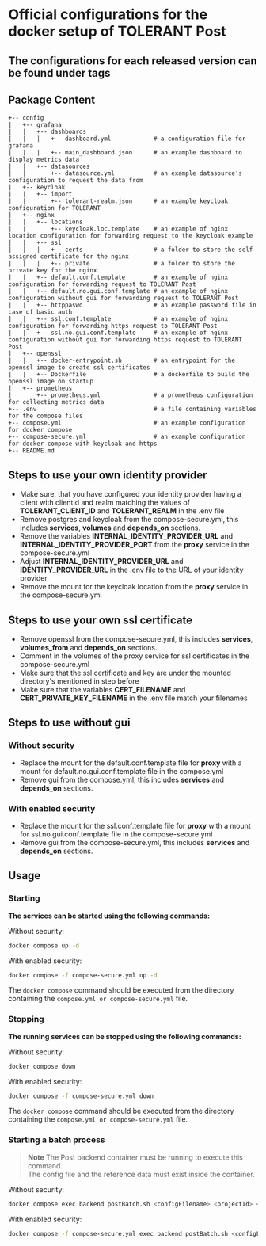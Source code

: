 # Official configurations for the docker setup of TOLERANT Post
## The configurations for each released version can be found under tags


## Package Content

```
+-- config
|   +-- grafana
|   |   +-- dashboards
|   |   |   +-- dashboard.yml            # a configuration file for grafana
|   |   |   +-- main_dashboard.json      # an example dashboard to display metrics data
|   |   +-- datasources
|   |       +-- datasource.yml           # an example datasource's configuration to request the data from
|   +-- keycloak
|   |   +-- import
|   |       +-- tolerant-realm.json      # an example keycloak configuration for TOLERANT
|   +-- nginx
|   |   +-- locations
|   |       +-- keycloak.loc.template    # an example of nginx location configuration for forwarding request to the keycloak example
|   |   +-- ssl
|   |   |   +-- certs                    # a folder to store the self-assigned certificate for the nginx 
|   |   |   +-- private                  # a folder to store the private key for the nginx
|   |   +-- default.conf.template        # an example of nginx configuration for forwarding request to TOLERANT Post
|   |   +-- default.no.gui.conf.template # an example of nginx configuration without gui for forwarding request to TOLERANT Post
|   |   +-- httppaswd                    # an example password file in case of basic auth
|   |   +-- ssl.conf.template            # an example of nginx configuration for forwarding https request to TOLERANT Post
|   |   +-- ssl.no.gui.conf.template     # an example of nginx configuration without gui for forwarding https request to TOLERANT Post
|   +-- openssl
|   |   +-- docker-entrypoint.sh         # an entrypoint for the openssl image to create ssl certificates 
|   |   +-- Dockerfile                   # a dockerfile to build the openssl image on startup
|   +-- prometheus
|       +-- prometheus.yml               # a prometheus configuration for collecting metrics data
+-- .env                                 # a file containing variables for the compose files
+-- compose.yml                          # an example configuration for docker compose
+-- compose-secure.yml                   # an example configuration for docker compose with keycloak and https
+-- README.md
```

## Steps to use your own identity provider

-  Make sure, that you have configured your identity provider having a client with clientId and realm matching the values of **TOLERANT_CLIENT_ID** and **TOLERANT_REALM** in the .env file
-  Remove postgres and keycloak from the compose-secure.yml, this includes **services**, **volumes** and **depends_on** sections.
-  Remove the variables **INTERNAL_IDENTITY_PROVIDER_URL** and **INTERNAL_IDENTITY_PROVIDER_PORT** from the **proxy** service in the compose-secure.yml
-  Adjust **INTERNAL_IDENTITY_PROVIDER_URL** and **IDENTITY_PROVIDER_URL** in the .env file to the URL of your identity provider.
-  Remove the mount for the keycloak location from the **proxy** service in the compose-secure.yml

## Steps to use your own ssl certificate
-  Remove openssl from the compose-secure.yml, this includes **services**, **volumes_from** and **depends_on** sections.
-  Comment in the volumes of the proxy service for ssl certificates in the compose-secure.yml
-  Make sure that the ssl certificate and key are under the mounted directory's mentioned in step before
-  Make sure that the variables **CERT_FILENAME** and **CERT_PRIVATE_KEY_FILENAME** in the .env file match your filenames

## Steps to use without gui

### Without security
- Replace the mount for the default.conf.template file for **proxy** with a mount for default.no.gui.conf.template file in the compose.yml
- Remove gui from the compose.yml, this includes **services** and **depends_on** sections.

### With enabled security
- Replace the mount for the ssl.conf.template file for **proxy** with a mount for ssl.no.gui.conf.template file in the compose-secure.yml
- Remove gui from the compose-secure.yml, this includes **services** and **depends_on** sections.

## Usage

### Starting

**The services can be started using the following commands:**

Without security:

```sh
docker compose up -d
```

With enabled security:

```sh
docker compose -f compose-secure.yml up -d
```

The `docker compose` command should be executed from the directory containing the `compose.yml or compose-secure.yml` file.


### Stopping

**The running services can be stopped using the following commands:**

Without security:

```sh
docker compose down
```

With enabled security:

```sh
docker compose -f compose-secure.yml down
```


The `docker compose` command should be executed from the directory containing the `compose.yml or compose-secure.yml` file.

### Starting a batch process
>**Note**
> The Post backend container must be running to execute this command. <br>
> The config file and the reference data must exist inside the container.

Without security:

```sh
docker compose exec backend postBatch.sh <configFilename> <projectId> <profileId>
```

With enabled security:

```sh
docker compose -f compose-secure.yml exec backend postBatch.sh <configFilename> <projectId> <profileId>
```
